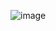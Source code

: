 ![image](https://user-images.githubusercontent.com/84026974/209446452-306aa28b-9c03-4ce0-995d-0384da3dd6af.png)
